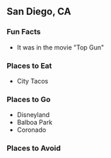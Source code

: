## San Diego, CA

### Fun Facts
- It was in the movie "Top Gun"

### Places to Eat
- City Tacos

### Places to Go
- Disneyland
- Balboa Park
- Coronado

### Places to Avoid
